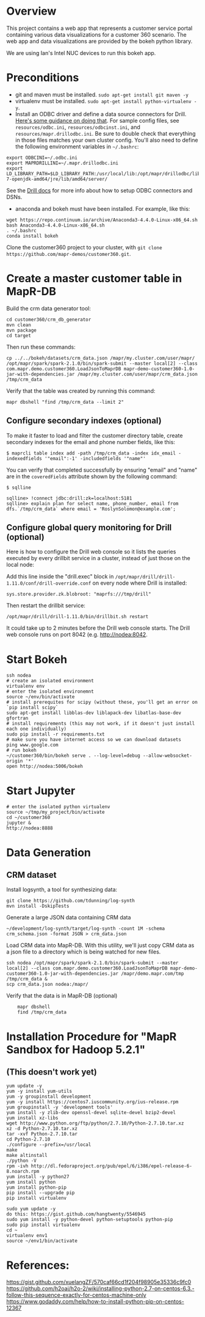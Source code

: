 # Overview

This project contains a web app that represents a customer service portal containing various data visualizations for a customer 360 scenario. The web app and data visualizations are provided by the bokeh python library.

We are using Ian's Intel NUC devices to run this bokeh app.

# Preconditions

- git and maven must be installed. `sudo apt-get install git maven -y`
- virtualenv must be installed. `sudo apt-get install python-virtualenv -y`.
-  Install an ODBC driver and define a data source connectors for Drill. [Here's some guidance on doing that](http://www.bigendiandata.com/2017-05-01-Apache_Drill/#connecting-to-drill-from-ubuntu). For sample config files, see `resources/odbc.ini`, `resources/odbcinst.ini`, and `resources/mapr.drillodbc.ini`. Be sure to double check that everything in those files matches your own cluster config. You'll also need to define the following environment variables in `~/.bashrc`:

```
export ODBCINI=~/.odbc.ini
export MAPRDRILLINI=~/.mapr.drillodbc.ini
export LD_LIBRARY_PATH=$LD_LIBRARY_PATH:/usr/local/lib:/opt/mapr/drillodbc/lib/64:/usr/lib64:/opt/mapr/lib:/usr/lib/jvm/java-7-openjdk-amd64/jre/lib/amd64/server/
```

See the [Drill docs](https://drill.apache.org/docs/configuring-odbc-on-linux/#step-2:-define-the-odbc-data-sources-in-.odbc.ini) for more info about how to setup ODBC connectors and DSNs.

- anaconda and bokeh must have been installed. For example, like this:

```
wget https://repo.continuum.io/archive/Anaconda3-4.4.0-Linux-x86_64.sh
bash Anaconda3-4.4.0-Linux-x86_64.sh
. ~/.bashrc
conda install bokeh
```
Clone the customer360 project to your cluster, with `git clone https://github.com/mapr-demos/customer360.git`.

# Create a master customer table in MapR-DB

Build the crm data generator tool:
```
cd customer360/crm_db_generator
mvn clean
mvn package
cd target
```

Then run these commands:

```
cp ../../bokeh/datasets/crm_data.json /mapr/my.cluster.com/user/mapr/
/opt/mapr/spark/spark-2.1.0/bin/spark-submit --master local[2] --class com.mapr.demo.customer360.LoadJsonToMaprDB mapr-demo-customer360-1.0-jar-with-dependencies.jar /mapr/my.cluster.com/user/mapr/crm_data.json /tmp/crm_data
```

Verify that the table was created by running this command:

```
mapr dbshell "find /tmp/crm_data --limit 2"
```

    
## Configure secondary indexes (optional)

To make it faster to load and filter the customer directory table, create secondary indexes for the email and phone number fields, like this:

```
$ maprcli table index add -path /tmp/crm_data -index idx_email -indexedfields '"email":-1' -includedfields '"name"'

```

You can verify that completed successfully by ensuring "email" and "name" are in the `coveredFields` attribute shown
by the following command:

```
$ sqlline

sqlline> !connect jdbc:drill:zk=localhost:5181
sqlline> explain plan for select name, phone_number, email from dfs.`/tmp/crm_data` where email = 'RoslynSolomon@example.com';
```
    
## Configure global query monitoring for Drill (optional)

Here is how to configure the Drill web console so it lists the queries executed by every drillbit service in a cluster, instead of just those on the local node: 

Add this line inside the "drill.exec" block in `/opt/mapr/drill/drill-1.11.0/conf/drill-override.conf` on every node where Drill is installed:

	sys.store.provider.zk.blobroot: "maprfs:///tmp/drill"

Then restart the drillbit service:

	/opt/mapr/drill/drill-1.11.0/bin/drillbit.sh restart

It could take up to 2 minutes before the Drill web console starts.  The Drill web console runs on port 8042 (e.g. [http://nodea:8042](http://nodea:8042).


# Start Bokeh

    ssh nodea
    # create an isolated environment
    virtualenv env
    # enter the isolated environemnt
    source ~/env/bin/activate 
    # install prerequites for scipy (without these, you'll get an error on `pip install scipy`
    sudo apt-get install libblas-dev liblapack-dev libatlas-base-dev gfortran
    # install requirements (this may not work, if it doesn't just install each one individually)
    sudo pip install -r requirements.txt
    # make sure you have internet access so we can download datasets
    ping www.google.com
    # run bokeh
    ~/customer360/bin/bokeh serve . --log-level=debug --allow-websocket-origin '*'
    open http://nodea:5006/bokeh

# Start Jupyter

    # enter the isolated python virtualenv
    source ~/tmp/my_project/bin/activate 
    cd ~/customer360
    jupyter &
    http://nodea:8888

# Data Generation

## CRM dataset
    
Install logsynth, a tool for synthesizing data:

    git clone https://github.com/tdunning/log-synth
    mvn install -DskipTests

Generate a large JSON data containing CRM data

    ~/development/log-synth/target/log-synth -count 1M -schema crm_schema.json -format JSON > crm_data.json
    
    
Load CRM data into MapR-DB. With this utility, we'll just copy CRM data as a json file to a directory which is being watched for new files.  
    
    ssh nodea /opt/mapr/spark/spark-2.1.0/bin/spark-submit --master local[2] --class com.mapr.demo.customer360.LoadJsonToMaprDB mapr-demo-customer360-1.0-jar-with-dependencies.jar /mapr/demo.mapr.com/tmp /tmp/crm_data &
    scp crm_data.json nodea:/mapr/

Verify that the data is in MapR-DB (optional)
    
        mapr dbshell
        find /tmp/crm_data

# Installation Procedure for "MapR Sandbox for Hadoop 5.2.1"  

## (This doesn't work yet)

    yum update -y
    yum -y install yum-utils
    yum -y groupinstall development
    yum -y install https://centos7.iuscommunity.org/ius-release.rpm
    yum groupinstall -y 'development tools'
    yum install -y zlib-dev openssl-devel sqlite-devel bzip2-devel
    yum install xz-libs
    wget http://www.python.org/ftp/python/2.7.10/Python-2.7.10.tar.xz
    xz -d Python-2.7.10.tar.xz
    tar -xvf Python-2.7.10.tar
    cd Python-2.7.10
    ./configure --prefix=/usr/local
    make
    make altinstall
    ./python -V
    rpm -ivh http://dl.fedoraproject.org/pub/epel/6/i386/epel-release-6-8.noarch.rpm
    yum install -y python27
    yum install python
    yum install python-pip
    pip install --upgrade pip
    pip install virtualenv
   
    sudo yum update -y
    do this: https://gist.github.com/hangtwenty/5546945
    sudo yum install -y python-devel python-setuptools python-pip
    sudo pip install virtualenv
    cd ~
    virtualenv env1
    source ~/env1/bin/activate
    
# References:
https://gist.github.com/xuelangZF/570caf66cd1f204f98905e35336c9fc0
https://github.com/h2oai/h2o-2/wiki/installing-python-2.7-on-centos-6.3.-follow-this-sequence-exactly-for-centos-machine-only
https://www.godaddy.com/help/how-to-install-python-pip-on-centos-12367
     